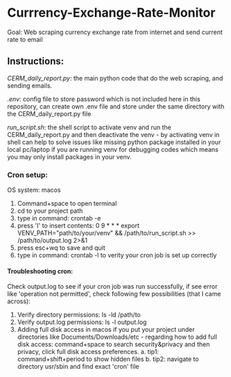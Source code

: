# Currrency-Exchange-Rate-Monitor
Goal: Web scraping currency exchange rate from internet and send current rate to email 

## Instructions:
*CERM_daily_report.py*: the main python code that do the web scraping, and sending emails.

*.env*: config file to store password which is not included here in this repository, can create own .env file and store under the same directory with the CERM_daily_report.py file

*run_script.sh*: the shell script to activate venv and run the CERM_daily_report.py and then deactivate the venv - by activating venv in shell can help to solve issues like missing python package installed in your local pc/laptop if you are running venv for debugging codes which means you may only install packages in your venv. 

### Cron setup: 
OS system: macos 
1. Command+space to open terminal
2. cd to your project path
3. type in command: crontab -e
4. press 'I' to insert contents: 0 9 * * * export VENV_PATH="path/to/your/venv" && /path/to/run_script.sh >> /path/to/output.log 2>&1
5. press esc+wq to save and quit
6. type in command: crontab -l to verity your cron job is set up correctly
#### Troubleshooting cron:
Check output.log to see if your cron job was run successfully, if see error like 'operation not permitted', check following few possibilities (that I came across):
1. Verify directory permissions: ls -ld /path/to
2. Verify output.log permissions: ls -l output.log
3. Adding full disk access in macos if you put your project under directories like Documents/Downloads/etc - regarding how to add full disk access: command+space to search security&privacy and then privacy, click full disk access preferences.
  a. tip1: command+shift+period to show hidden files
  b. tip2: navigate to directory usr/sbin and find exact 'cron' file


